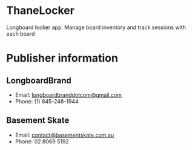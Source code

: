 # ThaneLocker
Longboard locker app. Manage board inventory and track sessions with each board

# Publisher information

## LongboardBrand
- Email: longboardbranddotcom@gmail.com
- Phone: (1) 845-248-1944

## Basement Skate
- Email: contact@basementskate.com.au
- Phone: 02 8069 5192
